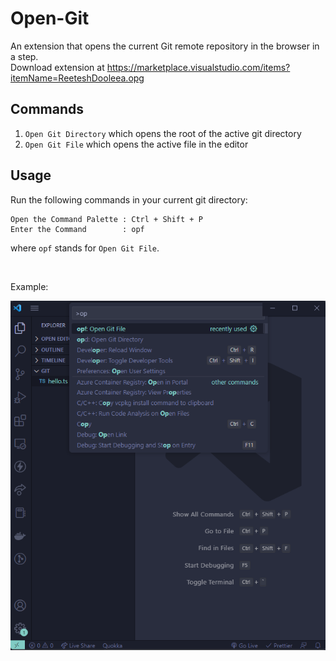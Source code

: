 # Open-Git

An extension that opens the current Git remote repository in the browser in a step.  
Download extension at https://marketplace.visualstudio.com/items?itemName=ReeteshDooleea.opg

## Commands

1. `Open Git Directory` which opens the root of the active git directory
2. `Open Git File` which opens the active file in the editor

## Usage

Run the following commands in your current git directory:

```
Open the Command Palette : Ctrl + Shift + P
Enter the Command        : opf
```

where `opf` stands for `Open Git File`.

<br />

Example:

![Command Palette steps](./assets/command_step.png)
